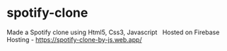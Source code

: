 # spotify-clone
Made a Spotify clone using Html5, Css3, Javascript &nbsp;
Hosted on Firebase Hosting - https://spotify-clone-by-js.web.app/
